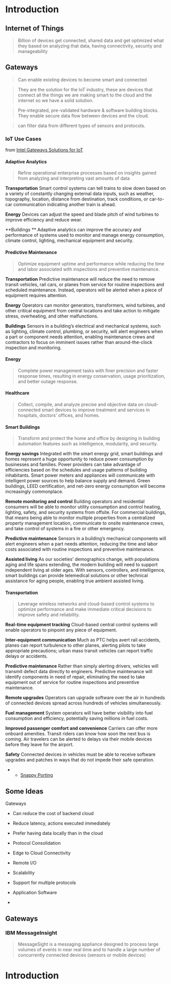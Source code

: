 Introduction
==

## Internet of Things

> Billion of devices get connected, shared data and get optimized what they based on analyzing that data, having connectivity, security and manageability


## Gateways

> Can enable existing devices to become smart and connected

> They are the solution for the IoT industry, these are devices that connect all the things we are making smart to the cloud and the internet so we have a solid solution.

> Pre-integrated, pre-validated hardware & software building blocks. They enable secure data flow between devices and the cloud.

> can filter data from different types of sensors and protocols.


### IoT Use Cases

from [Intel Gateways Solutions for IoT](http://www.windriver.com/announces/intel-gateway-solutions-for-iot/)

#### Adaptive Analytics

> Refine operational enterprise processes based on insights gained from analyzing and interpreting vast amounts of data

**Transportation** Smart control systems can tell trains to slow down based on a variety of constantly changing external data inputs, such as weather, topography, location, distance from destination, track conditions, or car-to-car communication indicating another train is ahead.

**Energy** Devices can adjust the speed and blade pitch of wind turbines to improve efficiency and reduce wear.

**Buildings ** Adaptive analytics can improve the accuracy and performance of systems used to monitor and manage energy consumption, climate control, lighting, mechanical equipment and security.

#### Predictive Maintenance

> Optimize equipment uptime and performance while reducing the time and labor associated with inspections and preventive maintenance.

**Transportation** Predictive maintenance will reduce the need to remove transit vehicles, rail cars, or planes from service for routine inspections and scheduled maintenance. Instead, operators will be alerted when a piece of equipment requires attention.

**Energy** Operators can monitor generators, transformers, wind turbines, and other critical equipment from central locations and take action to mitigate stress, overheating, and other malfunctions.

**Buildings** Sensors in a building’s electrical and mechanical systems, such as lighting, climate control, plumbing, or security, will alert engineers when a part or component needs attention, enabling maintenance crews and contractors to focus on imminent issues rather than around-the-clock inspection and monitoring.

#### Energy

> Complete power management tasks with finer precision and faster response times, resulting in energy conservation, usage prioritization, and better outage response.

#### Healthcare

> Collect, compile, and analyze precise and objective data on cloud-connected smart devices to improve treatment and services in hospitals, doctors' offices, and homes.

#### Smart Buildings

> Transform and protect the home and office by designing in building automation features such as intelligence, modularity, and security.

**Energy savings** Integrated with the smart energy grid, smart buildings and homes represent a huge opportunity to reduce power consumption by businesses and families. Power providers can take advantage of efficiencies based on the schedules and usage patterns of building inhabitants. Smart power meters and appliances will communicate with intelligent power sources to help balance supply and demand. Green buildings, LEED certification, and net-zero energy consumption will become increasingly commonplace.

**Remote monitoring and control** Building operators and residential consumers will be able to monitor utility consumption and control heating, lighting, safety, and security systems from offsite. For commercial buildings, that means being able to monitor multiple properties from a centralized property management location, communicate to onsite maintenance crews, and take control of systems in a fire or other emergency.

**Predictive maintenance** Sensors in a building’s mechanical components will alert engineers when a part needs attention, reducing the time and labor costs associated with routine inspections and preventive maintenance.

**Assisted living** As our societies’ demographics change, with populations aging and life spans extending, the modern building will need to support independent living at older ages. With sensors, controllers, and intelligence, smart buildings can provide telemedical solutions or other technical assistance for aging people, enabling true ambient assisted living.

#### Transportation

> Leverage wireless networks and cloud-based control systems to optimize performance and make immediate critical decisions to improve safety and reliability.

**Real-time equipment tracking** Cloud-based central control systems will enable operators to pinpoint any piece of equipment.

**Inter-equipment communication** Much as PTC helps avert rail accidents, planes can report turbulence to other planes, alerting pilots to take appropriate precautions; urban mass transit vehicles can report traffic delays or accidents.

**Predictive maintenance** Rather than simply alerting drivers, vehicles will transmit defect data directly to engineers. Predictive maintenance will identify components in need of repair, eliminating the need to take equipment out of service for routine inspections and preventive maintenance.

**Remote upgrades** Operators can upgrade software over the air in hundreds of connected devices spread across hundreds of vehicles simultaneously.

**Fuel management** System operators will have better visibility into fuel consumption and efficiency, potentially saving millions in fuel costs.

**Improved passenger comfort and convenience** Carriers can offer more onboard amenities. Transit riders can know how soon the next bus is coming. Air travelers can be alerted to delays via their mobile devices before they leave for the airport.

**Safety** Connected devices in vehicles must be able to receive software upgrades and patches in ways that do not impede their safe operation.

- - [Snappy Porting](https://ograblog.wordpress.com/2015/01/25/porting-ubuntu-snappy-to-a-yet-unsupported-armhf-board/)

## Some Ideas

Gateways

- Can reduce the cost of backend cloud
- Reduce latency, actions executed immediately
- Prefer having data locally than in the cloud
- Protocol Consolidation

- Edge to Cloud Connectivity
- Remote I/O
- Scalability
- Support for multiple protocols
- Application Software
- 
## Gateways


### IBM MessageInsight

> MessageSight is a messaging appliance designed to process large volumes of events in near real time and to handle a large number of concurrently connected devices (sensors or mobile devices)

# Introduction
